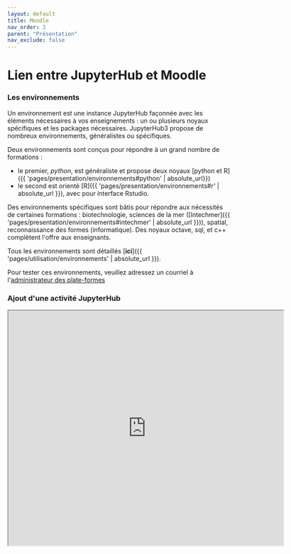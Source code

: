 ```yaml
---
layout: default
title: Moodle
nav_order: 3
parent: "Présentation"
nav_exclude: false
---
```


# Lien entre JupyterHub et Moodle 

### Les environnements

Un environnement est une instance JupyterHub façonnée avec les éléments
nécessaires à vos enseignements : un ou plusieurs noyaux spécifiques et les
packages nécessaires. JupyterHub3 propose de nombreux environnements,
généralistes ou spécifiques.

Deux environnements sont conçus pour répondre à un grand nombre de formations : 
- le premier, *python*, est généraliste et propose deux noyaux [python et R]({{
'pages/presentation/environnements#python' | absolute_url}})
- le second est orienté [R]({{ 'pages/presentation/environnements#r' | absolute_url }}), avec pour
interface Rstudio. 

Des environnements spécifiques sont bâtis pour répondre aux nécessités de
certaines formations : biotechnologie, sciences de la mer ([Intechmer]({{
'pages/presentation/environnements#intechmer' | absolute_url }})), spatial,
reconnaissance des formes (informatique). Des noyaux octave, sql, et c++
complètent l'offre aux enseignants.

Tous les environnements sont détaillés [**ici**]({{ 'pages/utilisation/environnements' | absolute_url }}).

Pour tester ces environnements, veuillez adressez un courriel à <br/>
l'[administrateur des plate-formes][rafik]<br/>

[rafik]: mailto:rafik.abdesselam@cnam.fr?subject=[JupyterHub]


### Ajout d'une activité JupyterHub

<iframe width="620" height="530" src="https://mediaserver.cnam.fr/permalink/v12618e559fcdonzzxq7/iframe/" allowfullscreen="allowfullscreen" allow="autoplay"></iframe>

